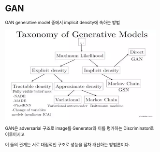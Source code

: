 # GAN

GAN generative model 중에서 implicit density에 속하는 방법

<img src="./img/GAN_TAXONOMY.png" width="500" height="300">

GAN은 adversarial 구조로 image를 Generator와 이를 평가하는 Discriminator로 이루어지고 

이 둘의 관계는 서로 대립적인 구조로 성능을 점차 개선하는 방법론이다.


